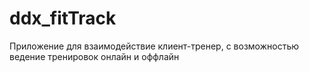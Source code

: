 # ddx_fitTrack
Приложение для взаимодействие клиент-тренер, с возможностью ведение тренировок онлайн и оффлайн
